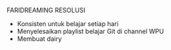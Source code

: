 FARIDREAMING RESOLUSI
- Konsisten untuk belajar setiap hari
- Menyelesaikan playlist belajar Git di channel WPU
- Membuat dairy
